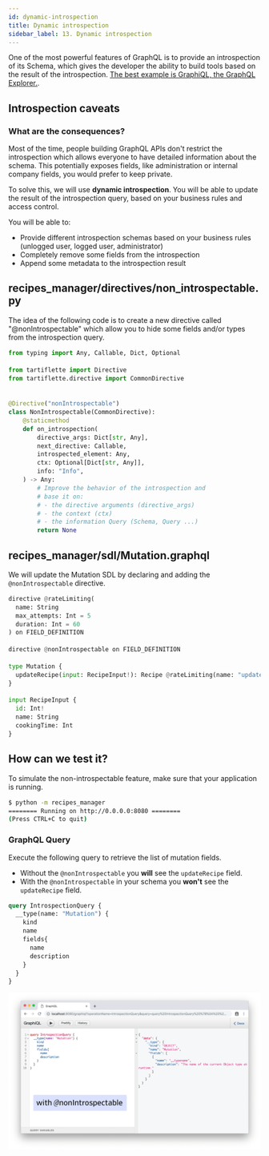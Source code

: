 ```yaml
---
id: dynamic-introspection
title: Dynamic introspection
sidebar_label: 13. Dynamic introspection
---
```


One of the most powerful features of GraphQL is to provide an introspection of its Schema, which gives the developer the ability to build tools based on the result of the introspection. [The best example is GraphiQL, the GraphQL Explorer.](https://github.com/graphql/graphiql).

## Introspection caveats

### What are the consequences?

Most of the time, people building GraphQL APIs don't restrict the introspection which allows everyone to have detailed information about the schema. This potentially exposes fields, like administration or internal company fields, you would prefer to keep private.

To solve this, we will use **dynamic introspection**. You will be able to update the result of the introspection query, based on your business rules and access control.

You will be able to:
* Provide different introspection schemas based on your business rules (unlogged user, logged user, administrator)
* Completely remove some fields from the introspection
* Append some metadata to the introspection result

## **recipes_manager/directives/non_introspectable.py**

The idea of the following code is to create a new directive called "@nonIntrospectable" which allow you to hide some fields and/or types from the introspection query.

```python
from typing import Any, Callable, Dict, Optional

from tartiflette import Directive
from tartiflette.directive import CommonDirective


@Directive("nonIntrospectable")
class NonIntrospectable(CommonDirective):
    @staticmethod
    def on_introspection(
        directive_args: Dict[str, Any],
        next_directive: Callable,
        introspected_element: Any,
        ctx: Optional[Dict[str, Any]],
        info: "Info",
    ) -> Any:
        # Improve the behavior of the introspection and
        # base it on:
        # - the directive arguments (directive_args)
        # - the context (ctx)
        # - the information Query (Schema, Query ...)
        return None

```

## **recipes_manager/sdl/Mutation.graphql**

We will update the Mutation SDL by declaring and adding the `@nonIntrospectable` directive.

```python
directive @rateLimiting(
  name: String
  max_attempts: Int = 5
  duration: Int = 60
) on FIELD_DEFINITION

directive @nonIntrospectable on FIELD_DEFINITION

type Mutation {
  updateRecipe(input: RecipeInput!): Recipe @rateLimiting(name: "update_recipe") @nonIntrospectable
}

input RecipeInput {
  id: Int!
  name: String
  cookingTime: Int
}
```

## How can we test it?

To simulate the non-introspectable feature, make sure that your application is running.

```bash
$ python -m recipes_manager
======== Running on http://0.0.0.0:8080 ========
(Press CTRL+C to quit)

```

### GraphQL Query

Execute the following query to retrieve the list of mutation fields.

* Without the `@nonIntrospectable` you **will** see the `updateRecipe` field.
* With the `@nonIntrospectable` in your schema you **won't** see the `updateRecipe` field.

```graphql
query IntrospectionQuery {
  __type(name: "Mutation") {
    kind
    name
    fields{
      name
      description
    }
  }
}
```

![Non introspectable directive](/docs/assets/nonintrospectable-directive.gif)